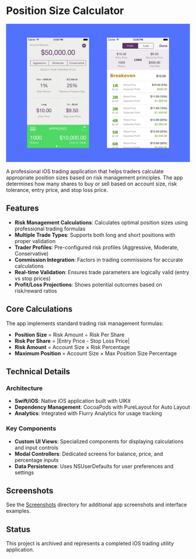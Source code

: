 # Position Size Calculator

![Position Size Calculator Cover](cover.jpg)

A professional iOS trading application that helps traders calculate appropriate position sizes based on risk management principles. The app determines how many shares to buy or sell based on account size, risk tolerance, entry price, and stop loss price.

## Features

- **Risk Management Calculations**: Calculates optimal position sizes using professional trading formulas
- **Multiple Trade Types**: Supports both long and short positions with proper validation
- **Trader Profiles**: Pre-configured risk profiles (Aggressive, Moderate, Conservative)
- **Commission Integration**: Factors in trading commissions for accurate calculations
- **Real-time Validation**: Ensures trade parameters are logically valid (entry vs stop prices)
- **Profit/Loss Projections**: Shows potential outcomes based on risk/reward ratios

## Core Calculations

The app implements standard trading risk management formulas:
- **Position Size** = Risk Amount ÷ Risk Per Share  
- **Risk Per Share** = |Entry Price - Stop Loss Price|
- **Risk Amount** = Account Size × Risk Percentage
- **Maximum Position** = Account Size × Max Position Size Percentage

## Technical Details

### Architecture
- **Swift/iOS**: Native iOS application built with UIKit
- **Dependency Management**: CocoaPods with PureLayout for Auto Layout
- **Analytics**: Integrated with Flurry Analytics for usage tracking

### Key Components
- **Custom UI Views**: Specialized components for displaying calculations and input controls
- **Modal Controllers**: Dedicated screens for balance, price, and percentage inputs
- **Data Persistence**: Uses NSUserDefaults for user preferences and settings

## Screenshots

See the [Screenshots](./Screenshots) directory for additional app screenshots and interface examples.

## Status

This project is archived and represents a completed iOS trading utility application.
